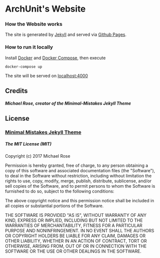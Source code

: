 # ArchUnit's Website

### How the Website works

The site is generated by [Jekyll](https://jekyllrb.com/) and served via [Github Pages](https://pages.github.com/).

### How to run it locally

Install [Docker](https://docs.docker.com/engine/installation/) and [Docker Compose](https://docs.docker.com/compose/install/),
then execute

```
docker-compose up
```
The site will be served on [localhost:4000](http://localhost:4000)


## Credits

##### Michael Rose, creator of the Minimal-Mistakes Jekyll Theme

## License

### [Minimal Mistakes Jekyll Theme](https://mmistakes.github.io/minimal-mistakes/)

##### The MIT License (MIT)

Copyright (c) 2017 Michael Rose

Permission is hereby granted, free of charge, to any person obtaining a copy
of this software and associated documentation files (the "Software"), to deal
in the Software without restriction, including without limitation the rights
to use, copy, modify, merge, publish, distribute, sublicense, and/or sell
copies of the Software, and to permit persons to whom the Software is
furnished to do so, subject to the following conditions:

The above copyright notice and this permission notice shall be included in all
copies or substantial portions of the Software.

THE SOFTWARE IS PROVIDED "AS IS", WITHOUT WARRANTY OF ANY KIND, EXPRESS OR
IMPLIED, INCLUDING BUT NOT LIMITED TO THE WARRANTIES OF MERCHANTABILITY,
FITNESS FOR A PARTICULAR PURPOSE AND NONINFRINGEMENT. IN NO EVENT SHALL THE
AUTHORS OR COPYRIGHT HOLDERS BE LIABLE FOR ANY CLAIM, DAMAGES OR OTHER
LIABILITY, WHETHER IN AN ACTION OF CONTRACT, TORT OR OTHERWISE, ARISING FROM,
OUT OF OR IN CONNECTION WITH THE SOFTWARE OR THE USE OR OTHER DEALINGS IN THE
SOFTWARE.